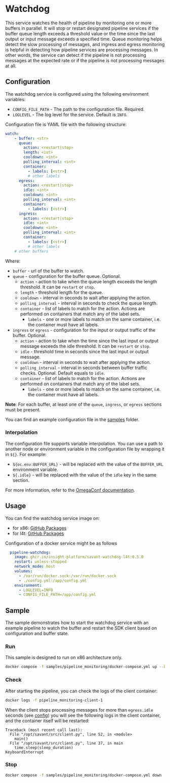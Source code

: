 # Watchdog
This service watches the health of pipeline by monitoring one or more buffers in parallel.
It will stop or restart designated pipeline services if the buffer queue length exceeds a threshold value or the time since the last output or input message exceeds a specified time. 
Queue monitoring helps detect the slow processing of messages, and ingress and egress monitoring is helpful in detecting how pipeline services are processing messages. 
In other words, the service can detect if the pipeline is not processing messages at the expected rate or if the pipeline is not processing messages at all.

## Configuration

The watchdog service is configured using the following environment variables:
* `CONFIG_FILE_PATH` - The path to the configuration file. Required.
* `LOGLEVEL` - The log level for the service. Default is `INFO`.

Configuration file is YAML file with the following structure:
```yaml
watch:
    - buffer: <str>
      queue:
        action: <restart|stop>
        length: <int>
        cooldown: <int>
        polling_interval: <int>
        container:
          - labels: [<str>]
          # other labels
      egress:
        action: <restart|stop>
        idle: <int>
        cooldown: <int>
        polling_interval: <int>
        container:
          - labels: [<str>]
      ingress:
        action: <restart|stop>
        idle: <int>
        cooldown: <int>
        polling_interval: <int>
        container:
          - labels: [<str>]
          # other labels
    # other buffers
```

Where:
* `buffer` - url of the buffer to watch.
* `queue` - configuration for the buffer queue. Optional.
  * `action` - action to take when the queue length exceeds the length threshold. It can be `restart` or `stop`.
  * `length` - threshold length for the queue.
  * `cooldown` - interval in seconds to wait after applying the action.
  * `polling_interval` - interval in seconds to check the queue length.
  * `container` - list of labels to match for the action. Actions are performed on containers that match any of the label sets.
    * `labels` - one or more labels to match on the same container, i.e. the container must have all labels.
* `ingress` or `egress` - configuration for the input or output traffic of the buffer. Optional.
  * `action` - action to take when the time since the last input or output message exceeds the idle threshold. It can be `restart` or `stop`.
  * `idle` - threshold time in seconds since the last input or output message.
  * `cooldown` - interval in seconds to wait after applying the action.
  * `polling_interval` - interval in seconds between buffer traffic checks. Optional. Default equals to `idle`.
  * `container` - list of labels to match for the action. Actions are performed on containers that match any of the label sets.
    * `labels` - one or more labels to match on the same container, i.e. the container must have all labels.

**Note**: For each buffer, at least one of the `queue`, `ingress`, or `egress` sections must be present.

You can find an example configuration file in the [samples](samples/pipeline_monitoring/config.yml) folder.

### Interpolation

The configuration file supports variable interpolation. You can use a path to another node or environment variable in the configuration file by wrapping it in `${}`. For example:
* `${oc.env:BUFFER_URL}` - will be replaced with the value of the `BUFFER_URL` environment variable.
* `${.idle}` - will be replaced with the value of the `idle` key in the same section.

For more information, refer to the [OmegaConf documentation](https://omegaconf.readthedocs.io/en/2.3_branch/usage.html#variable-interpolation).


## Usage

You can find the watchdog service image on:
* for x86: [GitHub Packages](https://github.com/insight-platform/Savant/pkgs/container/savant-watchdog)
* for l4t: [GitHub Packages](https://github.com/insight-platform/Savant/pkgs/container/savant-watchdog-l4t)

Configuration of a docker service might be as follows
```yaml
  pipeline-watchdog:
    image: ghcr.io/insight-platform/savant-watchdog-l4t:0.5.0
    restart: unless-stopped
    network_mode: host
    volumes:
      - /var/run/docker.sock:/var/run/docker.sock
      - ./config.yml:/app/config.yml
    environment:
      - LOGLEVEL=INFO
      - CONFIG_FILE_PATH=/app/config.yml
```


## Sample

The sample demonstrates how to start the watchdog service with an example pipeline to watch the buffer and restart the SDK client based on configuration and buffer state.

### Run

This sample is designed to run on x86 architecture only.

```bash
docker compose -f samples/pipeline_monitoring/docker-compose.yml up --build -d
```

### Check

After starting the pipeline, you can check the logs of the client container:

```bash
docker logs -f pipeline_monitoring-client-1
```

When the client stops processing messages for more than `egress.idle` seconds (see [config](samples/pipeline_monitoring/config.yml))
you will see the following logs in the client container, and the container itself will be restarted:

```
Traceback (most recent call last):
  File "/opt/savant/src/client.py", line 52, in <module>
    main()
  File "/opt/savant/src/client.py", line 37, in main
    time.sleep(sleep_duration)
KeyboardInterrupt
```

### Stop

```bash
docker compose -f samples/pipeline_monitoring/docker-compose.yml down
```
